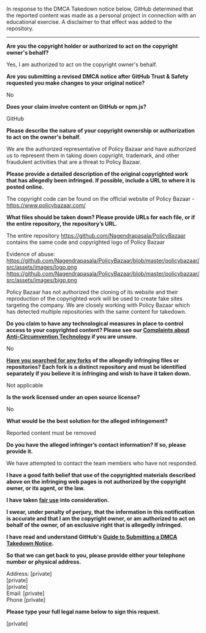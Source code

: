 In response to the DMCA Takedown notice below, GitHub determined that the reported content was made as a personal project in connection with an educational exercise. A disclaimer to that effect was added to the repository.

---

**Are you the copyright holder or authorized to act on the copyright owner's behalf?**

Yes, I am authorized to act on the copyright owner's behalf.

**Are you submitting a revised DMCA notice after GitHub Trust & Safety requested you make changes to your original notice?**

No

**Does your claim involve content on GitHub or npm.js?**

GitHub

**Please describe the nature of your copyright ownership or authorization to act on the owner's behalf.**

We are the authorized representative of Policy Bazaar and have authorized us to represent them in taking down copyright, trademark, and other fraudulent activities that are a threat to Policy Bazaar.

**Please provide a detailed description of the original copyrighted work that has allegedly been infringed. If possible, include a URL to where it is posted online.**

The copyright code can be found on the official website of Policy Bazaar -https://www.policybazaar.com/

**What files should be taken down? Please provide URLs for each file, or if the entire repository, the repository’s URL.**

The entire repository https://github.com/Nagendrapasala/PolicyBazaar contains the same code and copyrighted logo of Policy Bazaar

Evidence of abuse:  
https://github.com/Nagendrapasala/PolicyBazaar/blob/master/policybazaar/src/assets/images/logo.png  
https://github.com/Nagendrapasala/PolicyBazaar/blob/master/policybazaar/src/assets/images/bigp.png

Policy Bazaar has not authorized the cloning of its website and their reproduction of the copyrighted work will be used to create fake sites targeting the company. We are closely working with Policy Bazaar which has detected multiple repositories with the same content for takedown.

**Do you claim to have any technological measures in place to control access to your copyrighted content? Please see our <a href="https://docs.github.com/articles/guide-to-submitting-a-dmca-takedown-notice#complaints-about-anti-circumvention-technology">Complaints about Anti-Circumvention Technology</a> if you are unsure.**

No

**<a href="https://docs.github.com/articles/dmca-takedown-policy#b-what-about-forks-or-whats-a-fork">Have you searched for any forks</a> of the allegedly infringing files or repositories? Each fork is a distinct repository and must be identified separately if you believe it is infringing and wish to have it taken down.**

Not applicable

**Is the work licensed under an open source license?**

No

**What would be the best solution for the alleged infringement?**

Reported content must be removed

**Do you have the alleged infringer’s contact information? If so, please provide it.**

We have attempted to contact the team members who have not responded.

**I have a good faith belief that use of the copyrighted materials described above on the infringing web pages is not authorized by the copyright owner, or its agent, or the law.**

**I have taken <a href="https://www.lumendatabase.org/topics/22">fair use</a> into consideration.**

**I swear, under penalty of perjury, that the information in this notification is accurate and that I am the copyright owner, or am authorized to act on behalf of the owner, of an exclusive right that is allegedly infringed.**

**I have read and understand GitHub's <a href="https://docs.github.com/articles/guide-to-submitting-a-dmca-takedown-notice/">Guide to Submitting a DMCA Takedown Notice</a>.**

**So that we can get back to you, please provide either your telephone number or physical address.**

Address: [private]  
[private]  
[private]  
Email: [private]  
Phone [private]  

**Please type your full legal name below to sign this request.**

[private]  
